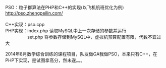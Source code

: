 PSO：粒子群算法在PHP和C++的实现(以飞机航班优化为例)<br>
<a href=http://pso.zhengpeilin.com/>http://pso.zhengpeilin.com/</a><br>
<br>
C++实现：pso.cpp<br>
PHP实现：index.php 读取MySQL中上一次存储的参数并运行<br>
　　　　　set.php   将参数存储到MySQL中，虚拟机预算配置有限，代数不宜过大<br>

2014年8月数学综合训练的课程项目，队友做GA我做PSO，本来只有C++，在PHP下实现，是试图拿高分，然未遂。。。
